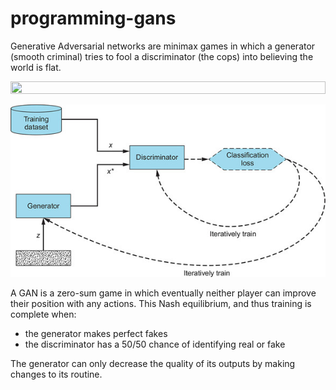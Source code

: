 # programming-gans

Generative Adversarial networks are minimax games in which a generator (smooth criminal) tries to fool a discriminator (the cops) into believing the world is flat. 

<img src="flat_earth.gif" width="100%" height="50%" /> 

![Gans](gan.jpg)

A GAN is a zero-sum game in which eventually neither player can improve their position with any actions. This Nash equilibrium, and thus training is complete when: 
  * the generator makes perfect fakes
  * the discriminator has a 50/50 chance of identifying real or fake

The generator can only decrease the quality of its outputs by making changes to its routine. 
